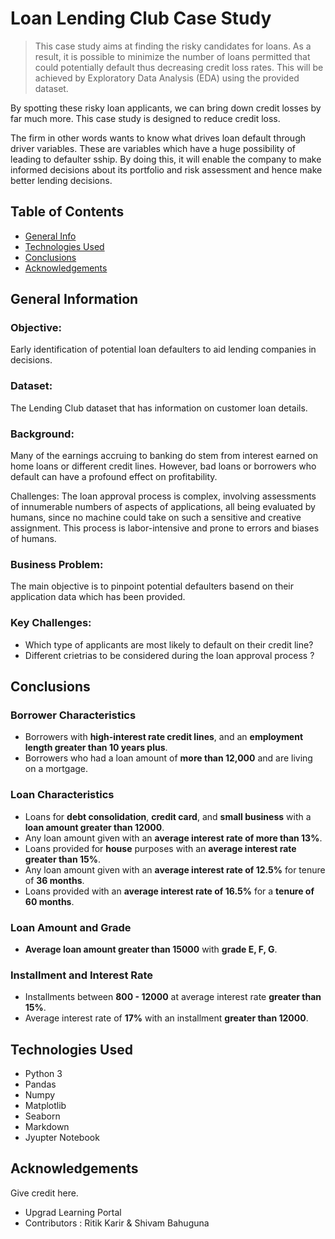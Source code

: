 # Loan Lending Club Case Study
> This case study aims at finding the risky candidates for loans. As a result, it is possible to minimize the number of loans permitted that could potentially default thus decreasing credit loss rates. This will be achieved by Exploratory Data Analysis (EDA) using the provided dataset.

By spotting these risky loan applicants, we can bring down credit losses by far much more. This case study is designed to reduce credit loss.

The firm in other words wants to know what drives loan default through driver variables. These are variables which have a huge possibility of leading to defaulter sship. By doing this, it will enable the company to make informed decisions about its portfolio and risk assessment and hence make better lending decisions.


## Table of Contents
* [General Info](#general-information)
* [Technologies Used](#technologies-used)
* [Conclusions](#conclusions)
* [Acknowledgements](#acknowledgements)

<!-- You can include any other section that is pertinent to your problem -->

## General Information
 ### Objective: 
   Early identification of potential loan defaulters to aid lending companies in decisions.
 ### Dataset: 
   The Lending Club dataset that has information on customer loan details.
 ### Background: 
   Many of the earnings accruing to banking do stem from interest earned on home loans or different credit lines. However, bad loans or borrowers who default can have a profound effect on profitability.
  
  Challenges:
   The loan approval process is complex, involving assessments of innumerable numbers of aspects of applications, all being evaluated by humans, since no machine could take on such a sensitive and creative   assignment. This process is labor-intensive and prone to errors and biases of humans.
 ### Business Problem:
   The main objective is to pinpoint potential defaulters basend on their application data which has been provided.
   
 ### Key Challenges:
   - Which type of applicants are most likely to default on their credit line?
   - Different crietrias to be considered during the loan approval process ?

<!-- You don't have to answer all the questions - just the ones relevant to your project. -->

## Conclusions
### Borrower Characteristics

- Borrowers with **high-interest rate credit lines**, and an **employment length greater than 10 years plus**.
- Borrowers who had a loan amount of **more than 12,000** and are living on a mortgage.

### Loan Characteristics

- Loans for **debt consolidation**, **credit card**, and **small business** with a **loan amount greater than 12000**.
- Any loan amount given with an **average interest rate of more than 13%**.
- Loans provided for **house** purposes with an **average interest rate greater than 15%**.
- Any loan amount given with an **average interest rate of 12.5%** for tenure of **36 months**.
- Loans provided with an **average interest rate of 16.5%** for a **tenure of 60 months**.

### Loan Amount and Grade

- **Average loan amount greater than 15000** with **grade E, F, G**.

### Installment and Interest Rate

- Installments between **800 - 12000**  at average interest rate **greater than 15%**.
- Average interest rate of **17%** with an installment **greater than 12000**.


<!-- You don't have to answer all the questions - just the ones relevant to your project. -->


## Technologies Used
- Python 3
- Pandas
- Numpy
- Matplotlib
- Seaborn
- Markdown
- Jyupter Notebook

<!-- As the libraries versions keep on changing, it is recommended to mention the version of library used in this project -->

## Acknowledgements
Give credit here.
- Upgrad Learning Portal
- Contributors :
Ritik Karir & Shivam Bahuguna


<!-- Optional -->
<!-- ## License -->
<!-- This project is open source and available under the [... License](). -->

<!-- You don't have to include all sections - just the one's relevant to your project -->

